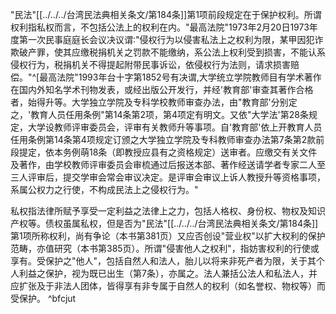  
"民法"[[../../../台湾民法典相关条文/第184条]]第1项前段规定在于保护权利。所谓权利指私权而言，不包括公法上的权利在内。"最高法院"1973年2月20日1973年度第一次民事庭庭长会议决议谓∶"侵权行为以侵害私法上之权利为限，某甲因犯诈欺破产罪，使其应缴税捐机关之罚款不能缴纳，系公法上权利受到损害，不能认系侵权行为，税捐机关不得提起附带民事诉讼，依侵权行为法则，请求损害赔偿。"^[最高法院"1993年台十字第1852号有决谓,大学统立学院教师目有学术著作在国内外知名学术刊物发表，或经出版公开发行，并经'教育部'审查其著作合格者，始得升等。大学独立学院及专科学校教师审查办法，由"教育部'分别定之，'教育人员任用条例"第14条第2项，第4项定有明文。又依"大学法'第28条规定，大学设教师评审委员会，评审有关教师升等事项。自'教育部'依上开教育人员任用条例第14条第4项规定订颁之大学独立学院及专科教师审查办法第7条第2款前段提定，依本务例萌18条（即教授应县有之资格规定）送审者。应缴交有关文件及著作，由学校教师评审委员会审梳通过后报送本部、著作经送请学者专家二人至三人评审后，提交学审会常会审议决定。是评审会审议上诉人教授升等资格事项，系属公权力之行使，不构成民法上之侵权行为。"

私权指法律所赋予享受一定利益之法律上之力，包括人格权、身份权、物权及知识产权等。债权虽属私权，但是否为"民法"[[../../../台湾民法典相关条文/第184条]]第1项所称权利，尚有争论（本书第381页）又应否创设"营业权"以扩大权利的保护范畴，亦值研究（本书第385页）。所谓"侵害他人之权利"，指妨害权利的行使或享有。受保护之"他人"，包括自然人和法人，胎儿以将来非死产者为限，关于其个人利益之保护，视为既已出生（第7条），亦属之。法人兼括公法人和私法人，并应扩张及于非法人团体，皆得享有非专属于自然人的权利（如名誉权、物权等）而受保护。 ^bfcjut